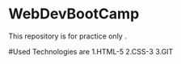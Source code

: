 # WebDevBootCamp

This repository is for practice only .

#Used Technologies are 
1.HTML-5
2.CSS-3
3.GIT 